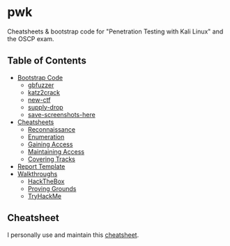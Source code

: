 # pwk
Cheatsheets & bootstrap code for "Penetration Testing with Kali Linux" and the OSCP exam.

## Table of Contents
* [Bootstrap Code](/bootstrap-code/)
  * [gbfuzzer](/bootstrap-code/gbfuzzer.py)
  * [katz2crack](/bootstrap-code/katz2crack.py)
  * [new-ctf](/bootstrap-code/new-ctf.sh)
  * [supply-drop](/bootstrap-code/supply-drop.sh)
  * [save-screenshots-here](/bootstrap-code/save-screenshots-here.py)
* [Cheatsheets](/cheatsheets/)
  * [Reconnaissance](/cheatsheets/01_reconnaissance.md)
  * [Enumeration](/cheatsheets/02_enumeration.md)
  * [Gaining Access](/cheatsheets/03_gaining-access.md)
  * [Maintaining Access](/cheatsheets/04_maintaining-access.md)
  * [Covering Tracks](/cheatsheets/05_covering-tracks.md)
* [Report Template](/report/)
* [Walkthroughs](/walkthroughs/)
  * [HackTheBox](/walkthroughs/htb/)
  * [Proving Grounds](/walkthroughs/pg/)
  * [TryHackMe](/walkthroughs/thm/)

## Cheatsheet
I personally use and maintain this [cheatsheet](/cheatsheets/README.md).